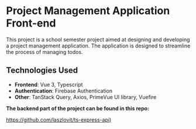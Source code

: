 # Project Management Application Front-end

This project is a school semester project aimed at designing and developing a project management application. The application is designed to streamline the process of managing todos.

## Technologies Used

- **Frontend**: Vue 3, Typescript
- **Authentication**: Firebase Authentication
- **Other**: TanStack Query, Axios, PrimeVue UI library, Vuefire

**The backend part of the project can be found in this repo:**

[https://github.com/laszlovit/ts-express-api)](https://github.com/laszlovit/ts-express-api)
